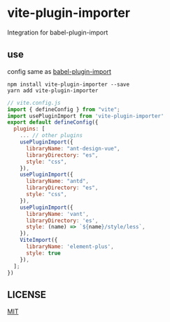 # vite-plugin-importer

Integration for babel-plugin-import

## use

config same as [babel-plugin-import](https://github.com/ant-design/babel-plugin-import)

```
npm install vite-plugin-importer --save
yarn add vite-plugin-importer
```

```js
// vite.config.js
import { defineConfig } from "vite";
import usePluginImport from 'vite-plugin-importer'
export default defineConfig({
  plugins: [
    ... // other plugins
    usePluginImport({
      libraryName: "ant-design-vue",
      libraryDirectory: "es",
      style: "css",
    }),
    usePluginImport({
      libraryName: "antd",
      libraryDirectory: "es",
      style: "css",
    }),
    usePluginImport({
      libraryName: 'vant',
      libraryDirectory: 'es',
      style: (name) => `${name}/style/less`,
    }),
    ViteImport({
      libraryName: 'element-plus',
      style: true
    }),
  ];
})

```

## LICENSE

[MIT](./LICENSE)
